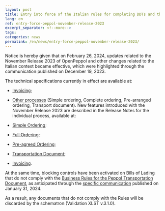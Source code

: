 ```yaml
---
layout: post
title: Entry into force of the Italian rules for completing DDTs and the Peppol November Release 2023
lang: en
ref: entry-force-peppol-november-release-2023
excerpt_separator: <!--more-->
tags:
categories: news
permalink: /en/news/entry-force-peppol-november-release-2023/
---
```

Notice is hereby given that on February 26, 2024, updates related to the November Release 2023 of OpenPeppol and other changes related to the Italian context became effective, which were highlighted through the communication published on December 19, 2023.

The technical specifications currently in effect are available at:

 -  [Invoicing](https://peppol-docs.agid.gov.it/docs/my_index_fatt.jsp);
 -  [Other processes](https://peppol-docs.agid.gov.it/docs/my_index.jsp) (Simple ordering, Complete ordering, Pre-arranged ordering, Transport document).
New features introduced with the November Release 2023 are described in the Release Notes for the individual process, available at:

 -   [Simple Ordering](https://peppol-docs.agid.gov.it/docs/docs/ITA/others/guides/release-notes-it/3-order-only/main.html);
 -   [Full Ordering](https://peppol-docs.agid.gov.it/docs/docs/ITA/others/guides/release-notes-it/28-ordering/main.html);
 -   [Pre-agreed Ordering](https://peppol-docs.agid.gov.it/docs/docs/ITA/others/guides/release-notes-it/42-orderagreement/main.html);
 -   [Transportation Document](https://peppol-docs.agid.gov.it/docs/docs/ITA/others/guides/release-notes-it/30-despatchadvice/main.html);
 -   [Invoicing](https://peppol-docs.agid.gov.it/docs/docs/ITA/invoice/guide/release-notes-it/main.html).
 
At the same time, blocking controls have been activated on Bills of Lading that do not comply with the [Business Rules for the Peppol Transportation Document](https://peppol-docs.agid.gov.it/docs/xml/ITA/sch/peppolbis-trdm016-3.0-despatch-advice/Schematron/ITA/AGID-PEPPOL-T16.html), as anticipated through the [specific communication](https://peppol.agid.gov.it/it/news/compilazione-ddt-peppol-november-release-2023/) published on January 31, 2024.

As a result, any documents that do not comply with the Rules will be discarded by the schematron (Validation XLST v.3.1.0).
